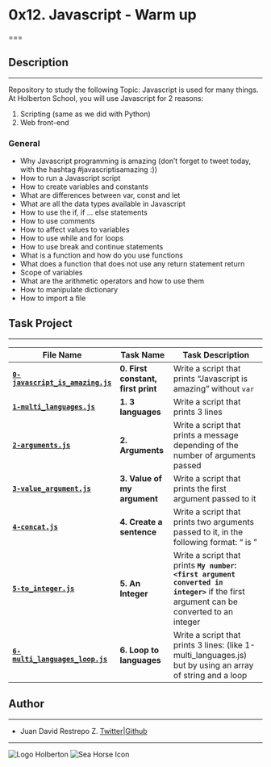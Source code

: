 # 0x12. Javascript - Warm up

===

## Description

---
Repository to study the following Topic: Javascript is used for many things. At Holberton School, you will use Javascript for 2 reasons:

1. Scripting (same as we did with Python)
2. Web front-end

### General

- Why Javascript programming is amazing (don’t forget to tweet today, with the hashtag #javascriptisamazing :))
- How to run a Javascript script
- How to create variables and constants
- What are differences between var, const and let
- What are all the data types available in Javascript
- How to use the if, if ... else statements
- How to use comments
- How to affect values to variables
- How to use while and for loops
- How to use break and continue statements
- What is a function and how do you use functions
- What does a function that does not use any return statement return
- Scope of variables
- What are the arithmetic operators and how to use them
- How to manipulate dictionary
- How to import a file

## Task Project

---
File Name|Task Name|Task Description
---|---|---
[**`0-javascript_is_amazing.js`**](https://github.com/jdrestre/holbertonschool-higher_level_programming/blob/master/0x12-javascript-warm_up/0-javascript_is_amazing.js)|**0. First constant, first print**|Write a script that prints “Javascript is amazing” without `var`
[**`1-multi_languages.js`**](https://github.com/jdrestre/holbertonschool-higher_level_programming/blob/master/0x12-javascript-warm_up/1-multi_languages.js)|**1. 3 languages**|Write a script that prints 3 lines
[**`2-arguments.js`**](https://github.com/jdrestre/holbertonschool-higher_level_programming/blob/master/0x12-javascript-warm_up/2-arguments.js)|**2. Arguments**|Write a script that prints a message depending of the number of arguments passed
[**`3-value_argument.js`**](https://github.com/jdrestre/holbertonschool-higher_level_programming/blob/master/0x12-javascript-warm_up/3-value_argument.js)|**3. Value of my argument**|Write a script that prints the first argument passed to it
[**`4-concat.js`**](https://github.com/jdrestre/holbertonschool-higher_level_programming/blob/master/0x12-javascript-warm_up/4-concat.js)|**4. Create a sentence**|Write a script that prints two arguments passed to it, in the following format: “ is ”
[**`5-to_integer.js`**](https://github.com/jdrestre/holbertonschool-higher_level_programming/blob/master/0x12-javascript-warm_up/5-to_integer.js)|**5. An Integer**|Write a script that prints **`My number`: `<first argument converted in integer>`** if the first argument can be converted to an integer
[**`6-multi_languages_loop.js`**](https://github.com/jdrestre/holbertonschool-higher_level_programming/blob/master/0x12-javascript-warm_up/6-multi_languages_loop.js)|**6. Loop to languages**|Write a script that prints 3 lines: (like 1-multi_languages.js) but by using an array of string and a loop

## Author

---

- Juan David Restrepo Z. [Twitter](https://twitter.com/jdrestre)|[Github](https://github.com/jdrestre)

---
![Logo Holberton](https://www.holbertonschool.com/holberton-logo.png) ![Sea Horse Icon](https://intranet.hbtn.io/assets/holberton-logo-coral-27055cb2f875eb10bf3b3942e52a24581bc0667695bdc856d4f08b469b678000.png)
